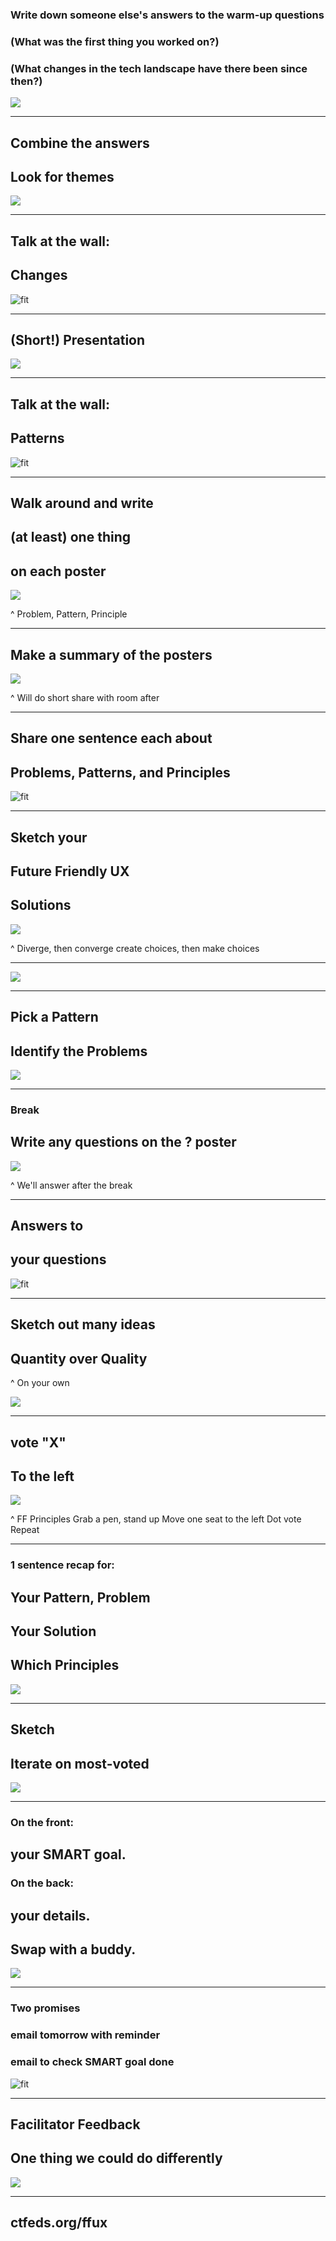 ### Write down someone else's answers to the warm-up questions

### (What was the first thing you worked on?)
### (What changes in the tech landscape have there been since then?)

![](../img/stickynotes.jpg)

---

## Combine the answers
## Look for themes

![](../img/paper-roll.jpg)

---

## Talk at the wall:
## Changes

![fit](../img/discussion.jpg)

---

## (Short!) Presentation

![](../img/presentation.jpg)

---

## Talk at the wall:
## Patterns

![fit](../img/discussion.jpg)

---

## Walk around and write
## (at least) one thing
## on each poster

![](../img/flipchart.jpg)

^ Problem, Pattern, Principle

---

## Make a summary of the posters

![](../img/paper-roll.jpg)

^ Will do short share with room after

---

## Share one sentence each about
## Problems, Patterns, and Principles

![fit](../img/discussion.jpg)

---

## Sketch your
## Future Friendly UX
## Solutions

![](../img/paper-roll.jpg)

^ Diverge, then converge
create choices, then make choices

---

![](../img/divergeconverge.jpg)

---

## Pick a Pattern
## Identify the Problems

![](../img/paper-roll.jpg)

---

### Break
## Write any questions on the ? poster

![](../img/flipchart.jpg)

^ We'll answer after the break

---

## Answers to
## your questions

![fit](../img/discussion.jpg)

---

## Sketch out many ideas
## Quantity over Quality

^ On your own

![](../img/paper-roll.jpg)

---

## vote "X"
## To the left

![](../img/paper-roll.jpg)

^ FF Principles
Grab a pen, stand up
Move one seat to the left
Dot vote
Repeat

---

### 1 sentence recap for:
## Your Pattern, Problem
## Your Solution
## Which Principles

![](../img/discussion.jpg)

---

## Sketch
## Iterate on most-voted

![](../img/paper-roll.jpg)

---

### On the front:
## your SMART goal.
### On the back:
## your details.
## Swap with a buddy.

![](../img/indexcards.jpg)

---

### Two promises
### email tomorrow with reminder
### email to check SMART goal done

![fit](../img/discussion.jpg)

----

## Facilitator Feedback

## One thing we could do differently

![](../img/indexcards.jpg)

----

## ctfeds.org/ffux